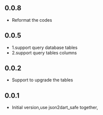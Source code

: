## 0.0.8

- Reformat the codes

## 0.0.5

- 1.support query database tables
- 2.support query tables columns

## 0.0.2

- Support to upgrade the tables

## 0.0.1

- Initial version,use json2dart_safe together,